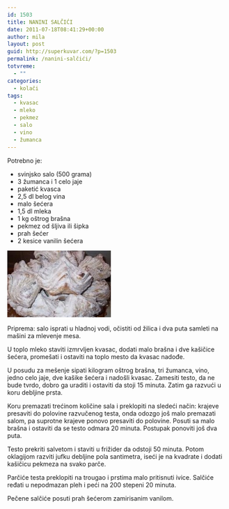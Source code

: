 ```yaml
---
id: 1503
title: NANINI SALČIĆI
date: 2011-07-18T08:41:29+00:00
author: mila
layout: post
guid: http://superkuvar.com/?p=1503
permalink: /nanini-salčići/
totvreme:
  - ""
categories:
  - kolači
tags:
  - kvasac
  - mleko
  - pekmez
  - salo
  - vino
  - žumanca
---
```

Potrebno je:

  * svinjsko salo (500 grama)
  * 3 žumanca i 1 celo jaje
  * paketić kvasca
  * 2,5 dl belog vina
  * malo šećera
  * 1,5 dl mleka
  * 1 kg oštrog brašna
  * pekmez od šljiva ili šipka
  * prah šećer
  * 2 kesice vanilin šećera

<img class="alignnone size-full wp-image-1517" title="salcici3" src="/wp-content/uploads/2011/07/salcici3-e1310990174604.jpg" alt="" width="238" height="153" /> 

Priprema: salo isprati u hladnoj vodi, očistiti od žilica i dva puta samleti na mašini za mlevenje mesa.

U toplo mleko staviti izmrvljen kvasac, dodati malo brašna i dve kašičice šećera, promešati i ostaviti na toplo mesto da kvasac nadođe.

U posudu za mešenje sipati kilogram oštrog brašna, tri žumanca, vino, jedno celo jaje, dve kašike šećera i nadošli kvasac. Zamesiti testo, da ne bude tvrdo, dobro ga uraditi i ostaviti da stoji 15 minuta. Zatim ga razvući u koru debljine prsta.

Koru premazati trećinom količine sala i preklopiti na sledeći način: krajeve presaviti do polovine razvučenog testa, onda odozgo još malo premazati salom, pa suprotne krajeve ponovo presaviti do polovine. Posuti sa malo brašna i ostaviti da se testo odmara 20 minuta. Postupak ponoviti još dva puta.

Testo prekriti salvetom i staviti u frižider da odstoji 50 minuta. Potom oklagijom razviti jufku debljine pola santimetra, iseći je na kvadrate i dodati kašičicu pekmeza na svako parče.

Parčiće testa preklopiti na trougao i prstima malo pritisnuti ivice. Salčiće ređati u nepodmazan pleh i peći na 200 stepeni 20 minuta.

Pečene salčiće posuti prah šećerom zamirisanim vanilom.